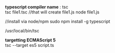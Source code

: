 **typescript compiler name** : tsc <br/>
tsc file1.tsc //that will create file1.js node file1.js <br/>

//install via node/npm sudo npm install -g typescript <br/>

/usr/local/bin/tsc <br/>

**targetting ECMAScript 5** <br/>
tsc --target es5 script.ts <br/>